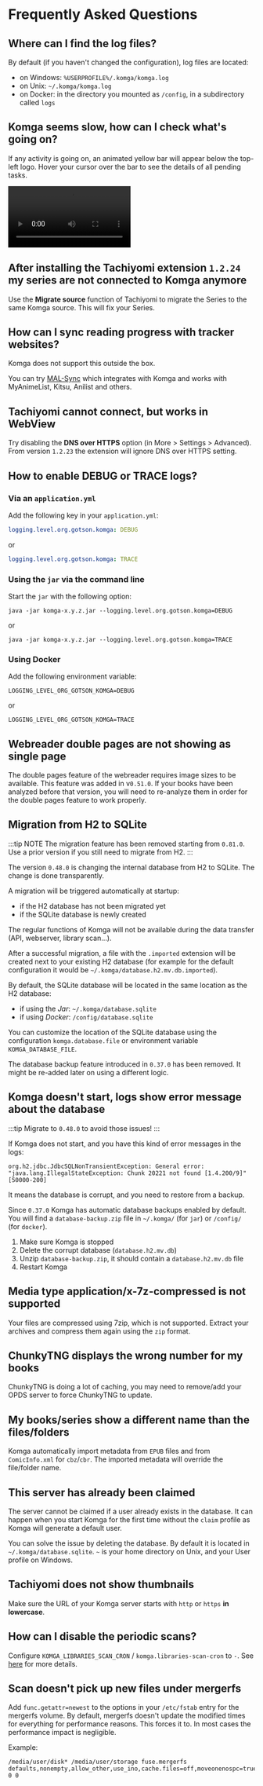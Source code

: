 # Frequently Asked Questions

## Where can I find the log files?

By default (if you haven't changed the configuration), log files are located:
- on Windows: `%USERPROFILE%/.komga/komga.log`
- on Unix: `~/.komga/komga.log`
- on Docker: in the directory you mounted as `/config`, in a subdirectory called `logs`

## Komga seems slow, how can I check what's going on?

If any activity is going on, an animated yellow bar will appear below the top-left logo. Hover your cursor over the bar to see the details of all pending tasks.

<video controls width="250">
    <source src="/assets/media/faq/server-activity.webm"
            type="video/webm">
    Sorry, your browser doesn't support embedded videos.
</video>

## After installing the Tachiyomi extension `1.2.24` my series are not connected to Komga anymore

Use the __Migrate source__ function of Tachiyomi to migrate the Series to the same Komga source. This will fix your Series.

## How can I sync reading progress with tracker websites?

Komga does not support this outside the box.

You can try [MAL-Sync](https://github.com/MALSync/MALSync) which integrates with Komga and works with MyAnimeList, Kitsu, Anilist and others.

## Tachiyomi cannot connect, but works in WebView

Try disabling the __DNS over HTTPS__ option (in More > Settings > Advanced). From version `1.2.23` the extension will ignore DNS over HTTPS setting.

## How to enable DEBUG or TRACE logs?

### Via an `application.yml`

Add the following key in your `application.yml`:

```yaml
logging.level.org.gotson.komga: DEBUG
```

or

```yaml
logging.level.org.gotson.komga: TRACE
```

### Using the `jar` via the command line

Start the `jar` with the following option:

```shell script
java -jar komga-x.y.z.jar --logging.level.org.gotson.komga=DEBUG
```

or

```shell script
java -jar komga-x.y.z.jar --logging.level.org.gotson.komga=TRACE
```

### Using Docker

Add the following environment variable:

```shell script
LOGGING_LEVEL_ORG_GOTSON_KOMGA=DEBUG
```

or

```shell script
LOGGING_LEVEL_ORG_GOTSON_KOMGA=TRACE
```

## Webreader double pages are not showing as single page

The double pages feature of the webreader requires image sizes to be available. This feature was added in v`0.51.0`. If your books have been analyzed before that version, you will need to re-analyze them in order for the double pages feature to work properly.

## Migration from H2 to SQLite

:::tip NOTE
The migration feature has been removed starting from `0.81.0`. Use a prior version if you still need to migrate from H2.
:::

The version `0.48.0` is changing the internal database from H2 to SQLite. The change is done transparently.

A migration will be triggered automatically at startup:
- if the H2 database has not been migrated yet
- if the SQLite database is newly created

The regular functions of Komga will not be available during the data transfer (API, webserver, library scan…).

After a successful migration, a file with the `.imported` extension will be created next to your existing H2 database (for example for the default configuration it would be `~/.komga/database.h2.mv.db.imported`).

By default, the SQLite database will be located in the same location as the H2 database:
- if using the _Jar_: `~/.komga/database.sqlite`
- if using _Docker_: `/config/database.sqlite`

You can customize the location of the SQLite database using the configuration `komga.database.file` or environment variable `KOMGA_DATABASE_FILE`.

The database backup feature introduced in `0.37.0` has been removed. It might be re-added later on using a different logic.

## Komga doesn't start, logs show error message about the database

:::tip
Migrate to `0.48.0` to avoid those issues!
:::

If Komga does not start, and you have this kind of error messages in the logs:

```log
org.h2.jdbc.JdbcSQLNonTransientException: General error: "java.lang.IllegalStateException: Chunk 20221 not found [1.4.200/9]" [50000-200]
```

It means the database is corrupt, and you need to restore from a backup.

Since `0.37.0` Komga has automatic database backups enabled by default. You will find a `database-backup.zip` file in `~/.komga/` (for `jar`) or `/config/` (for `docker`).

1. Make sure Komga is stopped
2. Delete the corrupt database (`database.h2.mv.db`)
3. Unzip `database-backup.zip`, it should contain a `database.h2.mv.db` file
4. Restart Komga

## Media type application/x-7z-compressed is not supported

Your files are compressed using 7zip, which is not supported. Extract your archives and compress them again using the `zip` format.

## ChunkyTNG displays the wrong number for my books

ChunkyTNG is doing a lot of caching, you may need to remove/add your OPDS server to force ChunkyTNG to update.

## My books/series show a different name than the files/folders

Komga automatically import metadata from `EPUB` files and from `ComicInfo.xml` for `cbz`/`cbr`. The imported metadata will override the file/folder name.

## This server has already been claimed

The server cannot be claimed if a user already exists in the database. It can happen when you start Komga for the first time without the `claim` profile as Komga will generate a default user.

You can solve the issue by deleting the database. By default it is located in `~/.komga/database.sqlite`. `~` is your home directory on Unix, and your User profile on Windows.

## Tachiyomi does not show thumbnails

Make sure the URL of your Komga server starts with `http` or `https` **in lowercase**.

## How can I disable the periodic scans?

Configure `KOMGA_LIBRARIES_SCAN_CRON` / `komga.libraries-scan-cron` to `-`. See [here](/installation/configuration.md#komga-libraries-scan-cron-komga-libraries-scan-cron-cron) for more details.

## Scan doesn't pick up new files under mergerfs 

Add `func.getattr=newest` to the options in your `/etc/fstab` entry for the mergerfs volume. By default, mergerfs doesn't update the modified times for everything for performance reasons. This forces it to. In most cases the performance impact is negligible. 

Example:

```shell
/media/user/disk* /media/user/storage fuse.mergerfs defaults,nonempty,allow_other,use_ino,cache.files=off,moveonenospc=true,dropcacheonclose=true,minfreespace=50G,category.create=mfs,func.getattr=newest,fsname=mergerfs 0 0
```
